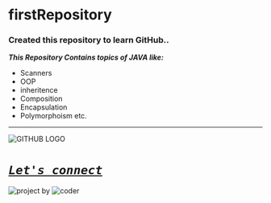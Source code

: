 # firstRepository



### Created this repository to learn GitHub..

**_This Repository Contains topics of JAVA like:_**

- Scanners
- OOP
- inheritence
- Composition
- Encapsulation
- Polymorphoism etc.

---

![GITHUB LOGO](https://cdn-icons-png.flaticon.com/512/25/25231.png "Just for fun ;)")

# [***`Let's connect`***](https://www.linkedin.com/in/modit-parmar-175720205/ "My linked in profile")

![project by](https://learncodeonline.in/gitone.png)
![coder](https://learncodeonline.in/gittwo.png)